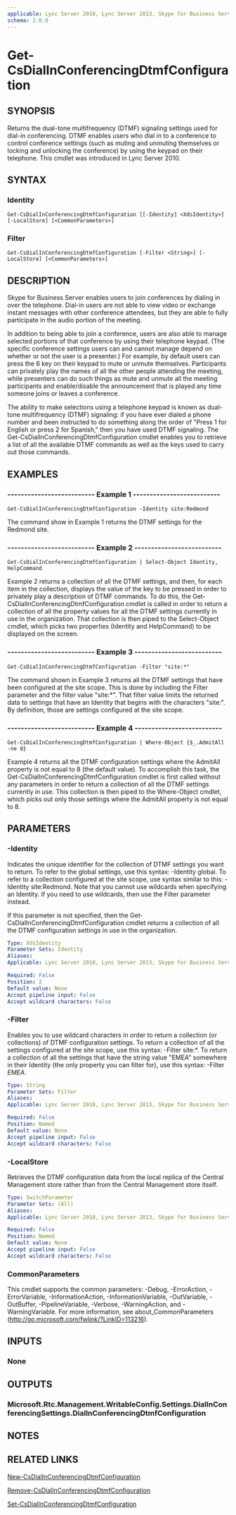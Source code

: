 ```yaml
---
applicable: Lync Server 2010, Lync Server 2013, Skype for Business Server 2015
schema: 2.0.0
---
```


# Get-CsDialInConferencingDtmfConfiguration

## SYNOPSIS
Returns the dual-tone multifrequency (DTMF) signaling settings used for dial-in conferencing.
DTMF enables users who dial in to a conference to control conference settings (such as muting and unmuting themselves or locking and unlocking the conference) by using the keypad on their telephone.
This cmdlet was introduced in Lync Server 2010.


## SYNTAX

### Identity
```
Get-CsDialInConferencingDtmfConfiguration [[-Identity] <XdsIdentity>] [-LocalStore] [<CommonParameters>]
```

### Filter
```
Get-CsDialInConferencingDtmfConfiguration [-Filter <String>] [-LocalStore] [<CommonParameters>]
```

## DESCRIPTION
Skype for Business Server enables users to join conferences by dialing in over the telephone.
Dial-in users are not able to view video or exchange instant messages with other conference attendees, but they are able to fully participate in the audio portion of the meeting.

In addition to being able to join a conference, users are also able to manage selected portions of that conference by using their telephone keypad.
(The specific conference settings users can and cannot manage depend on whether or not the user is a presenter.) For example, by default users can press the 6 key on their keypad to mute or unmute themselves.
Participants can privately play the names of all the other people attending the meeting, while presenters can do such things as mute and unmute all the meeting participants and enable/disable the announcement that is played any time someone joins or leaves a conference.

The ability to make selections using a telephone keypad is known as dual-tone multifrequency (DTMF) signaling: if you have ever dialed a phone number and been instructed to do something along the order of "Press 1 for English or press 2 for Spanish," then you have used DTMF signaling.
The Get-CsDialInConferencingDtmfConfiguration cmdlet enables you to retrieve a list of all the available DTMF commands as well as the keys used to carry out those commands.


## EXAMPLES

### -------------------------- Example 1 --------------------------
```
Get-CsDialInConferencingDtmfConfiguration -Identity site:Redmond
```

The command show in Example 1 returns the DTMF settings for the Redmond site.

### -------------------------- Example 2 --------------------------
```
Get-CsDialInConferencingDtmfConfiguration | Select-Object Identity, HelpCommand
```

Example 2 returns a collection of all the DTMF settings, and then, for each item in the collection, displays the value of the key to be pressed in order to privately play a description of DTMF commands.
To do this, the Get-CsDialInConferencingDtmfConfiguration cmdlet is called in order to return a collection of all the property values for all the DTMF settings currently in use in the organization.
That collection is then piped to the Select-Object cmdlet, which picks two properties (Identity and HelpCommand) to be displayed on the screen.

### -------------------------- Example 3 --------------------------
```
Get-CsDialInConferencingDtmfConfiguration -Filter "site:*"
```

The command shown in Example 3 returns all the DTMF settings that have been configured at the site scope.
This is done by including the Filter parameter and the filter value "site:*".
That filter value limits the returned data to settings that have an Identity that begins with the characters "site:".
By definition, those are settings configured at the site scope.

### -------------------------- Example 4 --------------------------
```
Get-CsDialInConferencingDtmfConfiguration | Where-Object {$_.AdmitAll -ne 8}
```

Example 4 returns all the DTMF configuration settings where the AdmitAll property is not equal to 8 (the default value).
To accomplish this task, the Get-CsDialInConferencingDtmfConfiguration cmdlet is first called without any parameters in order to return a collection of all the DTMF settings currently in use.
This collection is then piped to the Where-Object cmdlet, which picks out only those settings where the AdmitAll property is not equal to 8.


## PARAMETERS

### -Identity
Indicates the unique identifier for the collection of DTMF settings you want to return.
To refer to the global settings, use this syntax: -Identity global.
To refer to a collection configured at the site scope, use syntax similar to this: -Identity site:Redmond.
Note that you cannot use wildcards when specifying an Identity.
If you need to use wildcards, then use the Filter parameter instead.

If this parameter is not specified, then the Get-CsDialInConferencingDtmfConfiguration cmdlet returns a collection of all the DTMF configuration settings in use in the organization.

```yaml
Type: XdsIdentity
Parameter Sets: Identity
Aliases: 
Applicable: Lync Server 2010, Lync Server 2013, Skype for Business Server 2015

Required: False
Position: 2
Default value: None
Accept pipeline input: False
Accept wildcard characters: False
```

### -Filter
Enables you to use wildcard characters in order to return a collection (or collections) of DTMF configuration settings.
To return a collection of all the settings configured at the site scope, use this syntax: -Filter site:*.
To return a collection of all the settings that have the string value "EMEA" somewhere in their Identity (the only property you can filter for), use this syntax: -Filter *EMEA*.

```yaml
Type: String
Parameter Sets: Filter
Aliases: 
Applicable: Lync Server 2010, Lync Server 2013, Skype for Business Server 2015

Required: False
Position: Named
Default value: None
Accept pipeline input: False
Accept wildcard characters: False
```

### -LocalStore
Retrieves the DTMF configuration data from the local replica of the Central Management store rather than from the Central Management store itself.

```yaml
Type: SwitchParameter
Parameter Sets: (All)
Aliases: 
Applicable: Lync Server 2010, Lync Server 2013, Skype for Business Server 2015

Required: False
Position: Named
Default value: None
Accept pipeline input: False
Accept wildcard characters: False
```

### CommonParameters
This cmdlet supports the common parameters: -Debug, -ErrorAction, -ErrorVariable, -InformationAction, -InformationVariable, -OutVariable, -OutBuffer, -PipelineVariable, -Verbose, -WarningAction, and -WarningVariable. For more information, see about_CommonParameters (http://go.microsoft.com/fwlink/?LinkID=113216).


## INPUTS

### None


## OUTPUTS

### Microsoft.Rtc.Management.WritableConfig.Settings.DialInConferencingSettings.DialInConferencingDtmfConfiguration


## NOTES


## RELATED LINKS

[New-CsDialInConferencingDtmfConfiguration]()

[Remove-CsDialInConferencingDtmfConfiguration]()

[Set-CsDialInConferencingDtmfConfiguration]()